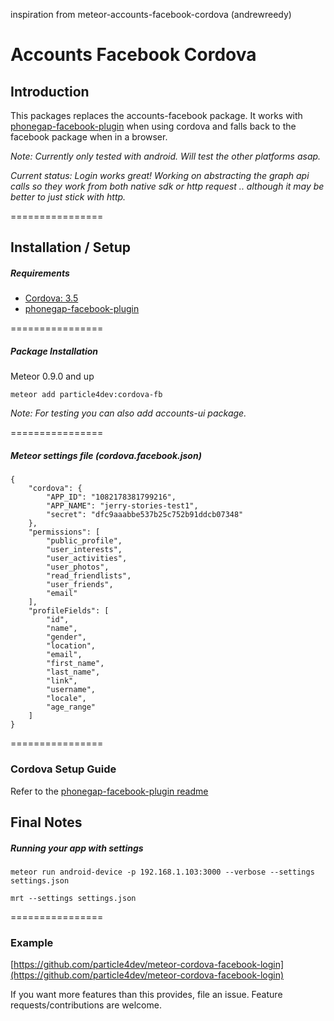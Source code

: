 inspiration from meteor-accounts-facebook-cordova (andrewreedy)

Accounts Facebook Cordova
================

## Introduction

This packages replaces the accounts-facebook package. It works with [phonegap-facebook-plugin](https://github.com/phonegap/phonegap-facebook-plugin) when using cordova and falls back to the facebook package when in a browser.

*Note: Currently only tested with android. Will test the other platforms asap.*

*Current status: Login works great! Working on abstracting the graph api calls so they work from both native sdk or http request .. although it may be better to just stick with http.*

================

## Installation / Setup

##### Requirements
* [Cordova: 3.5](http://cordova.apache.org/)
* [phonegap-facebook-plugin](https://github.com/phonegap/phonegap-facebook-plugin)

================

##### Package Installation
Meteor 0.9.0 and up
````
meteor add particle4dev:cordova-fb
````
*Note: For testing you can also add accounts-ui package.*

================

##### Meteor settings file (cordova.facebook.json)
````
{
    "cordova": {
        "APP_ID": "1082178381799216",
        "APP_NAME": "jerr­y­-s­t­o­ries-test1",
        "secret": "dfc9aaabbe537b25c752b91ddcb07348"
    },
    "permissions": [
        "public_profile",
        "user_interests",
        "user_activities",
        "user_photos",
        "read_friendlists",
        "user_friends",
        "email"
    ],
    "profileFields": [
        "id",
        "name",
        "gender",
        "location",
        "email",
        "first_name",
        "last_name",
        "link",
        "username",
        "locale",
        "age_range"
    ]
}
````
================

### Cordova Setup Guide
Refer to the [phonegap-facebook-plugin readme](https://github.com/phonegap/phonegap-facebook-plugin)

## Final Notes

##### Running your app with settings

````
meteor run android-device -p 192.168.1.103:3000 --verbose --settings settings.json
````

````
mrt --settings settings.json
````
================
### Example
[https://github.com/particle4dev/meteor-cordova-facebook-login](https://github.com/particle4dev/meteor-cordova-facebook-login)

If you want more features than this provides, file an issue. Feature requests/contributions are welcome.
